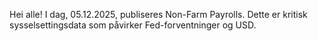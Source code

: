 Hei alle! I dag, 05.12.2025, publiseres Non-Farm Payrolls. Dette er kritisk sysselsettingsdata som påvirker Fed-forventninger og USD.

